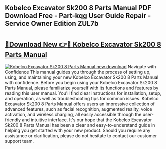 ## Kobelco Excavator Sk200 8 Parts Manual PDF Download Free - Part-kqg User Guide Repair - Service Owner Edition ZUL7b

# <h2><a href="http://bc5267.oget.top/?id=Kobelco+Excavator+Sk200+8+Parts+Manual">🔗Download New 👉🔴 Kobelco Excavator Sk200 8 Parts Manual</a></h2>

[![Kobelco Excavator Sk200 8 Parts Manual new download](https://i.imgur.com/5g1atiW.png)](http://bc5267.oget.top/?id=Kobelco+Excavator+Sk200+8+Parts+Manual)
Navigate with Confidence This manual guides you through the process of setting up, using, and maintaining your new Kobelco Excavator Sk200 8 Parts Manual with confidence. Before you begin using your Kobelco Excavator Sk200 8 Parts Manual, please familiarize yourself with its functions and features by reading this user manual. You'll find clear instructions for installation, setup, and operation, as well as troubleshooting tips for common issues. Kobelco Excavator Sk200 8 Parts Manual offers users an impressive collection of advanced features, such as facial recognition, augmented reality, voice activation, and wireless charging, all easily accessible through the user-friendly and intuitive interface. It's our hope that the Kobelco Excavator Sk200 8 Parts Manual has been a clear and easy-to-understand guide in helping you get started with your new product. Should you require any assistance or clarification, please do not hesitate to contact our customer support team.
